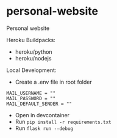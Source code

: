 # personal-website

Personal website

Heroku Buildpacks:

-   heroku/python
-   heroku/nodejs

Local Development:
- Create a .env file in root folder
```
MAIL_USERNAME = ""
MAIL_PASSWORD = ""
MAIL_DEFAULT_SENDER = ""
```
- Open in devcontainer
- Run `pip install -r requirements.txt`
- Run `flask run --debug`
